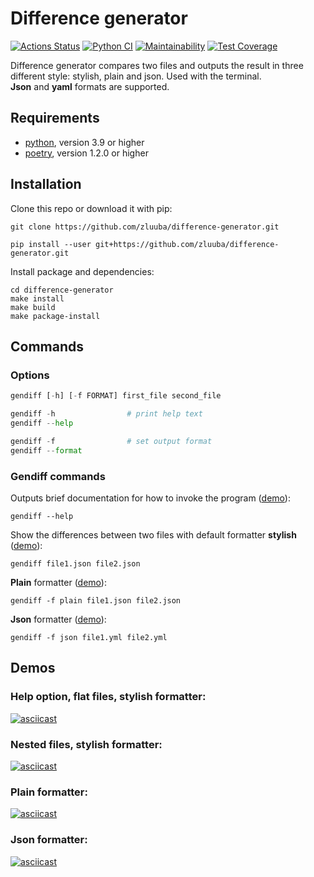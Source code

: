 # Difference generator

[![Actions Status](https://github.com/zluuba/python-project-50/workflows/hexlet-check/badge.svg)](https://github.com/zluuba/python-project-50/actions) 
[![Python CI](https://github.com/zluuba/python-project-50/actions/workflows/pyci.yml/badge.svg)](https://github.com/zluuba/python-project-50/actions/workflows/pyci.yml)
[![Maintainability](https://api.codeclimate.com/v1/badges/83963175416f052072a8/maintainability)](https://codeclimate.com/github/zluuba/python-project-50/maintainability) 
[![Test Coverage](https://api.codeclimate.com/v1/badges/83963175416f052072a8/test_coverage)](https://codeclimate.com/github/zluuba/python-project-50/test_coverage)


Difference generator compares two files and outputs the result in three different style: stylish, plain and json. 
Used with the terminal. </br>
**Json** and **yaml** formats are supported. </br>


## Requirements
- [python](https://www.python.org/), version 3.9 or higher
- [poetry](https://python-poetry.org/), version 1.2.0 or higher


## Installation 

Clone this repo or download it with pip:
```ch
git clone https://github.com/zluuba/difference-generator.git
```
```ch
pip install --user git+https://github.com/zluuba/difference-generator.git
```

Install package and dependencies:
```ch
cd difference-generator
make install
make build
make package-install
```

## Commands
### Options

```python
gendiff [-h] [-f FORMAT] first_file second_file

gendiff -h                # print help text
gendiff --help

gendiff -f                # set output format
gendiff --format
```

### Gendiff commands

Outputs brief documentation for how to invoke the program
([demo](https://github.com/zluuba/difference-generator#help-option-flat-files-stylish-formatter)):
```ch
gendiff --help
```

Show the differences between two files with default formatter **stylish**
([demo](https://github.com/zluuba/difference-generator#nested-files-stylish-formatter)):
```ch
gendiff file1.json file2.json
```

**Plain** formatter
([demo](https://github.com/zluuba/difference-generator#plain-formatter)):
```ch
gendiff -f plain file1.json file2.json
```

**Json** formatter
([demo](https://github.com/zluuba/difference-generator#json-formatter)):
```ch
gendiff -f json file1.yml file2.yml
```


## Demos

### Help option, flat files, stylish formatter:
[![asciicast](https://asciinema.org/a/V8EMBZ8dyIeVdGrgz5yOiY7tk.svg)](https://asciinema.org/a/V8EMBZ8dyIeVdGrgz5yOiY7tk)


### Nested files, stylish formatter:
[![asciicast](https://asciinema.org/a/arUl8ZVGSi4hzsnaNf0nKwjZL.svg)](https://asciinema.org/a/arUl8ZVGSi4hzsnaNf0nKwjZL)


### Plain formatter:
[![asciicast](https://asciinema.org/a/0V1KMW2AuUasLxNQ9ty6E11GO.svg)](https://asciinema.org/a/0V1KMW2AuUasLxNQ9ty6E11GO)


### Json formatter:
[![asciicast](https://asciinema.org/a/6RRQ0OlgISxrA9vx9ueJFCqcJ.svg)](https://asciinema.org/a/6RRQ0OlgISxrA9vx9ueJFCqcJ)